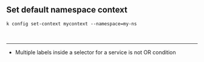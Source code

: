 ## Set default namespace context

```
k config set-context mycontext --namespace=my-ns
```

&nbsp;

* * *

- Multiple labels inside a selector for a service is not OR condition

&nbsp;
